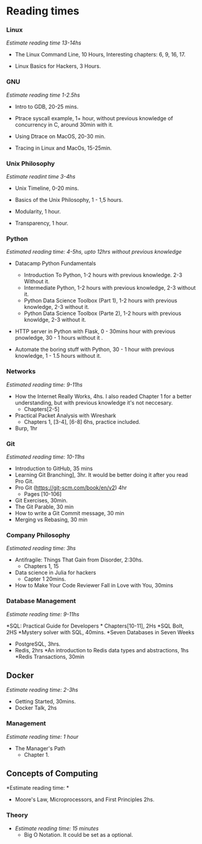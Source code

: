 # Reading times


### Linux
*Estimate reading time 13-14hs* 

- The Linux Command Line,  10 Hours, Interesting chapters: 6, 9, 16, 17.

- Linux Basics for Hackers, 3 Hours.

### GNU
*Estimate reading time 1-2.5hs*

- Intro to GDB, 20-25 mins.

- Ptrace syscall example, 1+ hour, without previous knowledge of concurrency in C, around 30min with it.

- Using Dtrace on MacOS, 20-30 min.

- Tracing in Linux and MacOs, 15-25min.


### Unix Philosophy
*Estimate readint time 3-4hs*

- Unix Timeline, 0-20 mins.

- Basics of the Unix Philosophy, 1 - 1,5 hours.

- Modularity, 1 hour. 

- Transparency, 1 hour.


### Python
*Estimated reading time: 4-5hs, upto 12hrs without previous knowledge*

- Datacamp Python Fundamentals
    - Introduction To Python, 1-2 hours with previous knowledge. 2-3 Without it.
    - Intermediate Python, 1-2 hours with previous knowledge, 2-3 without it.
    - Python Data Science Toolbox (Part 1), 1-2 hours with previous knowledge, 2-3 without it.
    - Python Data Science Toolbox (Parte 2), 1-2 hours with previous knowldge, 2-3 without it.

- HTTP server in Python with Flask, 0 - 30mins hour with previous pnowledge, 30 - 1 hours without it .

- Automate the boring stuff with Python, 30 - 1 hour with previous knowledge, 1 - 1.5 hours without it.

### Networks
*Estimated reading time: 9-11hs*
- How the Internet Really Works, 4hs. I also readed Chapter 1 for a better understanding, but with previous knowledge it's not neccesary.
  - Chapters[2-5] 
- Practical Packet Analysis with Wireshark
  - Chapters 1, [3-4], [6-8] 6hs, practice included.
- Burp, 1hr

### Git
*Estimated reading time: 10-11hs*
- Introduction to GitHub, 35 mins
- Learning Git Branching], 3hr. It would be better doing it after you read Pro Git. 
- Pro Git (https://git-scm.com/book/en/v2) 4hr
    - Pages [10-106]
- Git Exercises, 30min.
- The Git Parable, 30 min
- How to write a Git Commit message, 30 min
- Merging vs Rebasing, 30 min


### Company Philosophy
*Estimated reading time: 3hs* 
- Antifragile: Things That Gain from Disorder, 2:30hs.
  - Chapters 1, 15
- Data science in Julia for hackers
  - Capter 1 20mins.
- How to Make Your Code Reviewer Fall in Love with You, 30mins

### Database Management
*Estimate reading time: 9-11hs*

*SQL: Practical Guide for Developers
	* Chapters[10-11], 2Hs
*SQL Bolt, 2HS
*Mystery solver with SQL, 40mins.
*Seven Databases in Seven Weeks
  * PostgreSQL, 3hrs.
  * Redis, 2hrs
*An introduction to Redis data types and abstractions, 1hs
*Redis Transactions, 30min

## Docker
*Estimate reading time: 2-3hs*
* Getting Started, 30mins.
* Docker Talk, 2hs

### Management
*Estimate reading time: 1 hour*
* The Manager's Path
  * Chapter 1.

## Concepts of Computing
*Estimate reading time: *
  * Moore's Law, Microprocessors, and First Principles 2hs.

### Theory
* *Estimate reading time: 15 minutes*
  * Big O Notation. It could be set as a optional.

